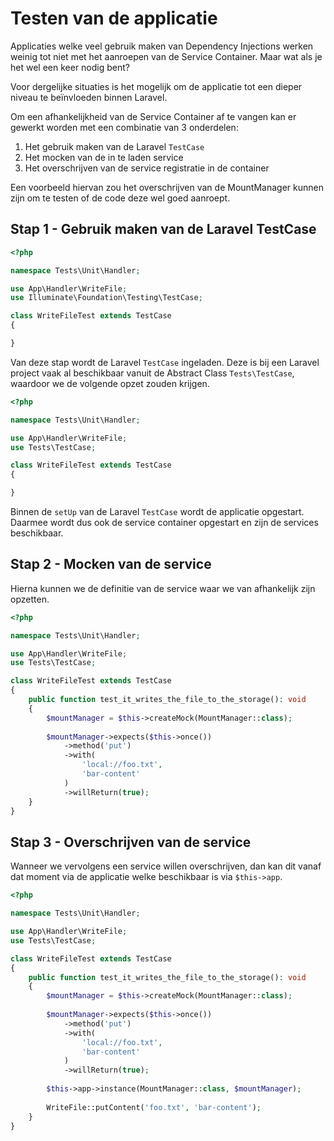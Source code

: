 Testen van de applicatie
========================
Applicaties welke veel gebruik maken van Dependency Injections werken weinig tot niet met het aanroepen
van de Service Container. Maar wat als je het wel een keer nodig bent?

Voor dergelijke situaties is het mogelijk om de applicatie tot een dieper niveau te beïnvloeden binnen Laravel.

Om een afhankelijkheid van de Service Container af te vangen kan er gewerkt worden met een combinatie van 3
onderdelen:

1. Het gebruik maken van de Laravel `TestCase`
2. Het mocken van de in te laden service
2. Het overschrijven van de service registratie in de container

Een voorbeeld hiervan zou het overschrijven van de MountManager kunnen zijn om te testen of de code deze wel goed
aanroept.

## Stap 1 - Gebruik maken van de Laravel TestCase

```php
<?php

namespace Tests\Unit\Handler;

use App\Handler\WriteFile;
use Illuminate\Foundation\Testing\TestCase;

class WriteFileTest extends TestCase
{

}
```

Van deze stap wordt de Laravel `TestCase` ingeladen. Deze is bij een Laravel project vaak al beschikbaar
vanuit de Abstract Class `Tests\TestCase`, waardoor we de volgende opzet zouden krijgen.

```php
<?php

namespace Tests\Unit\Handler;

use App\Handler\WriteFile;
use Tests\TestCase;

class WriteFileTest extends TestCase
{

}
```

Binnen de `setUp` van de Laravel `TestCase` wordt de applicatie opgestart. Daarmee wordt dus ook de service
container opgestart en zijn de services beschikbaar.

## Stap 2 - Mocken van de service

Hierna kunnen we de definitie van de service waar we van afhankelijk zijn opzetten.

```php
<?php

namespace Tests\Unit\Handler;

use App\Handler\WriteFile;
use Tests\TestCase;

class WriteFileTest extends TestCase
{
    public function test_it_writes_the_file_to_the_storage(): void
    {
        $mountManager = $this->createMock(MountManager::class);
        
        $mountManager->expects($this->once())
            ->method('put')
            ->with(
                'local://foo.txt',
                'bar-content'
            )
            ->willReturn(true);
    }
}
```

## Stap 3 - Overschrijven van de service

Wanneer we vervolgens een service willen overschrijven, dan kan dit vanaf dat moment via de applicatie welke
beschikbaar is via `$this->app`.

```php
<?php

namespace Tests\Unit\Handler;

use App\Handler\WriteFile;
use Tests\TestCase;

class WriteFileTest extends TestCase
{
    public function test_it_writes_the_file_to_the_storage(): void
    {
        $mountManager = $this->createMock(MountManager::class);
        
        $mountManager->expects($this->once())
            ->method('put')
            ->with(
                'local://foo.txt',
                'bar-content'
            )
            ->willReturn(true);
            
        $this->app->instance(MountManager::class, $mountManager);
        
        WriteFile::putContent('foo.txt', 'bar-content');
    }
}
```